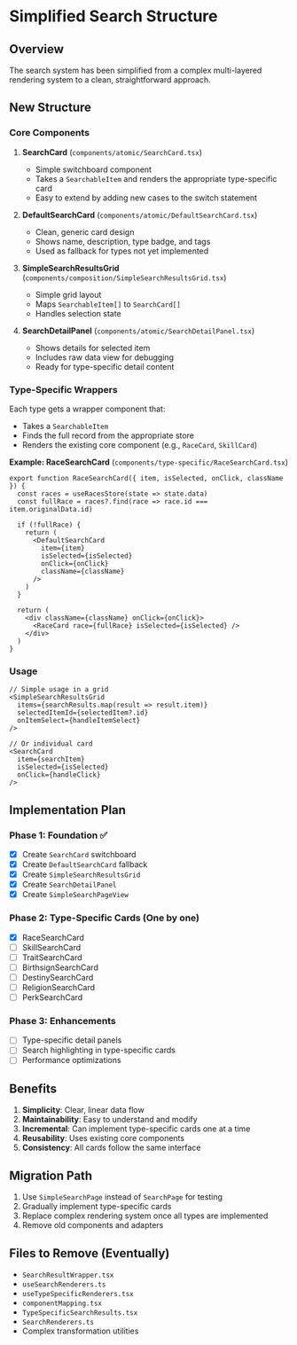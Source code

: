 # Simplified Search Structure

## Overview

The search system has been simplified from a complex multi-layered rendering system to a clean, straightforward approach.

## New Structure

### Core Components

1. **SearchCard** (`components/atomic/SearchCard.tsx`)
   - Simple switchboard component
   - Takes a `SearchableItem` and renders the appropriate type-specific card
   - Easy to extend by adding new cases to the switch statement

2. **DefaultSearchCard** (`components/atomic/DefaultSearchCard.tsx`)
   - Clean, generic card design
   - Shows name, description, type badge, and tags
   - Used as fallback for types not yet implemented

3. **SimpleSearchResultsGrid** (`components/composition/SimpleSearchResultsGrid.tsx`)
   - Simple grid layout
   - Maps `SearchableItem[]` to `SearchCard[]`
   - Handles selection state

4. **SearchDetailPanel** (`components/atomic/SearchDetailPanel.tsx`)
   - Shows details for selected item
   - Includes raw data view for debugging
   - Ready for type-specific detail content

### Type-Specific Wrappers

Each type gets a wrapper component that:

- Takes a `SearchableItem`
- Finds the full record from the appropriate store
- Renders the existing core component (e.g., `RaceCard`, `SkillCard`)

**Example: RaceSearchCard** (`components/type-specific/RaceSearchCard.tsx`)

```tsx
export function RaceSearchCard({ item, isSelected, onClick, className }) {
  const races = useRacesStore(state => state.data)
  const fullRace = races?.find(race => race.id === item.originalData.id)

  if (!fullRace) {
    return (
      <DefaultSearchCard
        item={item}
        isSelected={isSelected}
        onClick={onClick}
        className={className}
      />
    )
  }

  return (
    <div className={className} onClick={onClick}>
      <RaceCard race={fullRace} isSelected={isSelected} />
    </div>
  )
}
```

### Usage

```tsx
// Simple usage in a grid
<SimpleSearchResultsGrid
  items={searchResults.map(result => result.item)}
  selectedItemId={selectedItem?.id}
  onItemSelect={handleItemSelect}
/>

// Or individual card
<SearchCard
  item={searchItem}
  isSelected={isSelected}
  onClick={handleClick}
/>
```

## Implementation Plan

### Phase 1: Foundation ✅

- [x] Create `SearchCard` switchboard
- [x] Create `DefaultSearchCard` fallback
- [x] Create `SimpleSearchResultsGrid`
- [x] Create `SearchDetailPanel`
- [x] Create `SimpleSearchPageView`

### Phase 2: Type-Specific Cards (One by one)

- [x] RaceSearchCard
- [ ] SkillSearchCard
- [ ] TraitSearchCard
- [ ] BirthsignSearchCard
- [ ] DestinySearchCard
- [ ] ReligionSearchCard
- [ ] PerkSearchCard

### Phase 3: Enhancements

- [ ] Type-specific detail panels
- [ ] Search highlighting in type-specific cards
- [ ] Performance optimizations

## Benefits

1. **Simplicity**: Clear, linear data flow
2. **Maintainability**: Easy to understand and modify
3. **Incremental**: Can implement type-specific cards one at a time
4. **Reusability**: Uses existing core components
5. **Consistency**: All cards follow the same interface

## Migration Path

1. Use `SimpleSearchPage` instead of `SearchPage` for testing
2. Gradually implement type-specific cards
3. Replace complex rendering system once all types are implemented
4. Remove old components and adapters

## Files to Remove (Eventually)

- `SearchResultWrapper.tsx`
- `useSearchRenderers.ts`
- `useTypeSpecificRenderers.tsx`
- `componentMapping.tsx`
- `TypeSpecificSearchResults.tsx`
- `SearchRenderers.ts`
- Complex transformation utilities
